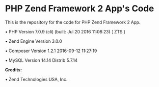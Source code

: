 PHP Zend Framework 2 App's Code
===============================

This is the repository for the code for PHP Zend Framework 2 App. 

• PHP Version 7.0.9 (cli) (built: Jul 20 2016 11:08:23) ( ZTS )

• Zend Engine Version 3.0.0

• Composer Version 1.2.1 2016-09-12 11:27:19

• MySQL Version 14.14 Distrib 5.7.14

**Credits:**

• Zend Technologies USA, Inc.
